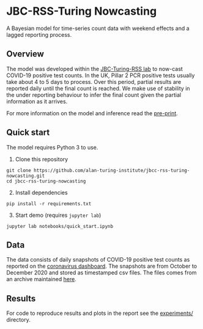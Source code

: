 
# JBC-RSS-Turing Nowcasting

A Bayesian model for time-series count data with weekend effects and a lagged reporting process.  

## Overview

The model was developed within the [JBC-Turing-RSS lab](https://www.turing.ac.uk/research/research-projects/new-partnership-between-alan-turing-institute-and-royal-statistical) to now-cast COVID-19 positive test counts. In the UK, Pillar 2 PCR positive tests usually take about 4 to 5 days to process. Over this period, partial results are reported daily until the final count is reached. We make use of stability in the under reporting behaviour to infer the final count given the partial information as it arrives.

For more information on the model and inference read the [pre-print](arxiv_link).

<!-- EXAMPLE PLOT HERE -->

## Quick start

The model requires Python 3 to use.

1. Clone this repository

```{bash}
git clone https://github.com/alan-turing-institute/jbcc-rss-turing-nowcasting.git
cd jbcc-rss-turing-nowcasting
```

2. Install dependencies

```{bash}
pip install -r requirements.txt
```

3. Start demo (requires `jupyter lab`)

```{bash}
jupyter lab notebooks/quick_start.ipynb
```

## Data

The data consists of daily snapshots of COVID-19 positive test counts as reported on the [coronavirus dashboard](https://coronavirus.data.gov.uk). The snapshots are from October to December 2020 and stored as timestamped csv files. The files comes from an archive maintained [here](https://github.com/theosanderson/covid_uk_data_timestamped).

## Results

For code to reproduce results and plots in the report see the [experiments/](experiments/) directory.
